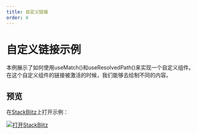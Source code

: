 ```yaml
---
title: 自定义链接
order: 4
---
```


# 自定义链接示例
本例展示了如何使用useMatch()和useResolvedPath()来实现一个自定义<Link>组件。在这个自定义组件的链接被激活的时候，我们能够去绘制不同的内容。     

## 预览
在[StackBlitz](https://stackblitz.com/)上打开示例：      

[![打开StackBlitz](https://developer.stackblitz.com/img/open_in_stackblitz.svg)](https://stackblitz.com/edit/github-5e8ihj?file=src/App.tsx)      
